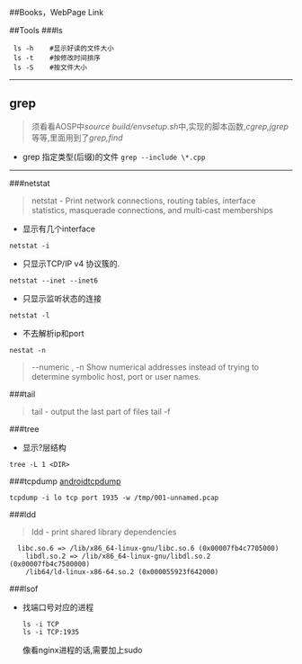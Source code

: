 ##Books，WebPage Link

##Tools
###ls
``` shell
 ls -h    #显示好读的文件大小
 ls -t    #按修改时间排序
 ls -S    #按文件大小
```
---
## grep
> 须看看AOSP中*source build/envsetup.sh*中,实现的脚本函数,*cgrep,jgrep*等等,里面用到了*grep,find*

- grep 指定类型(后缀)的文件
  `grep --include \*.cpp`
---
###netstat
  > netstat - Print network connections, routing tables, interface statistics, masquerade connections, and multi‐cast memberships

  * 显示有几个interface
  ```
  netstat -i
  ```

  * 只显示TCP/IP v4 协议簇的.
  ```
  netstat --inet --inet6
  ```

  * 只显示监听状态的连接
  ```
  netstat -l
  ```

  * 不去解析ip和port
  ```
  nestat -n
  ```
  > --numeric , -n
        Show numerical addresses instead of trying to determine symbolic host, port or user names. 

###tail
> tail - output the last part of files
  tail -f

###tree
* 显示?层结构
```
tree -L 1 <DIR>
```

###tcpdump
[androidtcpdump](http://www.androidtcpdump.com/)

```
tcpdump -i lo tcp port 1935 -w /tmp/001-unnamed.pcap
```

###ldd
> ldd - print shared library dependencies
```
  libc.so.6 => /lib/x86_64-linux-gnu/libc.so.6 (0x00007fb4c7705000)
	libdl.so.2 => /lib/x86_64-linux-gnu/libdl.so.2 (0x00007fb4c7500000)
	/lib64/ld-linux-x86-64.so.2 (0x000055923f642000)
```

###lsof
* 找端口号对应的进程
  ```
  ls -i TCP
  ls -i TCP:1935
  ```
  像看nginx进程的话,需要加上sudo
